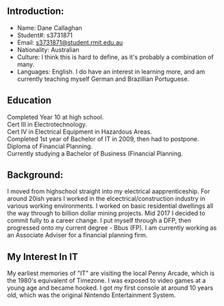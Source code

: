 ## Introduction:
- Name:         Dane Callaghan
- Student#:     s3731871
- Email:        s3731871@student.rmit.edu.au
- Nationality:  Australian
- Culture:      I think this is hard to define, as it's probably a combination of many.
- Languages:    English. I do have an interest in learning more, and am currently teaching myself German and Brazillian Portuguese.

## Education
Completed Year 10 at high school.  
Cert III in Electrotechnology.  
Cert IV in Electrical Equipment in Hazardous Areas.  
Completed 1st year of Bachelor of IT in 2009, then had to postpone.  
Diploma of Financial Planning.  
Currently studying a Bachelor of Business (Financial Planning.  

## Background:
I moved from highschool straight into my electrical aapprenticeship. For around 20ish years I worked in the elcectrical/construction industry in various working environments. I worked on basic residential dwellings all the way through to billion dollar mining projects. Mid 2017 I decided to commit fully to a career change.  I put myself through a DFP, then progressed onto my current degree - Bbus (FP). I am currently working as an Associate Adviser for a financial planning firm.

## My Interest In IT
My earliest memories of "IT" are visiting the local Penny Arcade, which is the 1980's equivalent of Timezone. I was exposed to video games at a young age and became hooked. I got my first console at around 10 years old, which was the original Nintendo Entertainment System.
